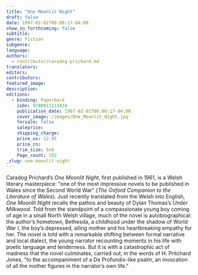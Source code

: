 ```yaml
---
title: "One Moonlit Night"
draft: false
date: 1997-02-01T06:00:17-04:00
show_in_forthcoming: false
subtitle:
genre: Fiction
subgenre:
language:
authors:
  - contributor/caradog-prichard.md
translators:
editors:
contributors:
featured_image:
description:
editions:
  - binding: Paperback
    isbn: 9780811213424
    publication_date: 1997-02-01T06:00:17-04:00
    cover_image: /images/One_Moonlit_Night.jpg
    forsale: false
    saleprice:
    shipping_charge:
    price_us: 12.95
    price_cn:
    trim_size: 5x8
    Page_count: 192
_slug: one-moonlit-night
---
```


Caradog Prichard’s _One Moonlit Night_, first published in 1961, is a Welsh literary masterpiece: "one of the most impressive novels to be published in Wales since the Second World War" (_The Oxford Companion to the Literature of Wales_). Just recently translated from the Welsh into English, _One Moonlit Night_ recalls the pathos and beauty of Dylan Thomas’s _Under Milkwood_. Told from the standpoint of a compassionate young boy coming of age in a small North Welsh village, much of the novel is autobiographical: the author’s hometown, Bethesda, a childhood under the shadow of World War I, the boy’s depressed, ailing mother and his heartbreaking empathy for her. The novel is told with a remarkable shifting between formal narrative and local dialect, the young narrator recounting moments in his life with poetic language and tenderness. But it is with a catastrophic act of madness that the novel culminates, carried out, in the words of H. Pritchard Jones, "to the accompaniment of a De Profundis-like psalm, an invocation of all the mother figures in the narrator’s own life."

